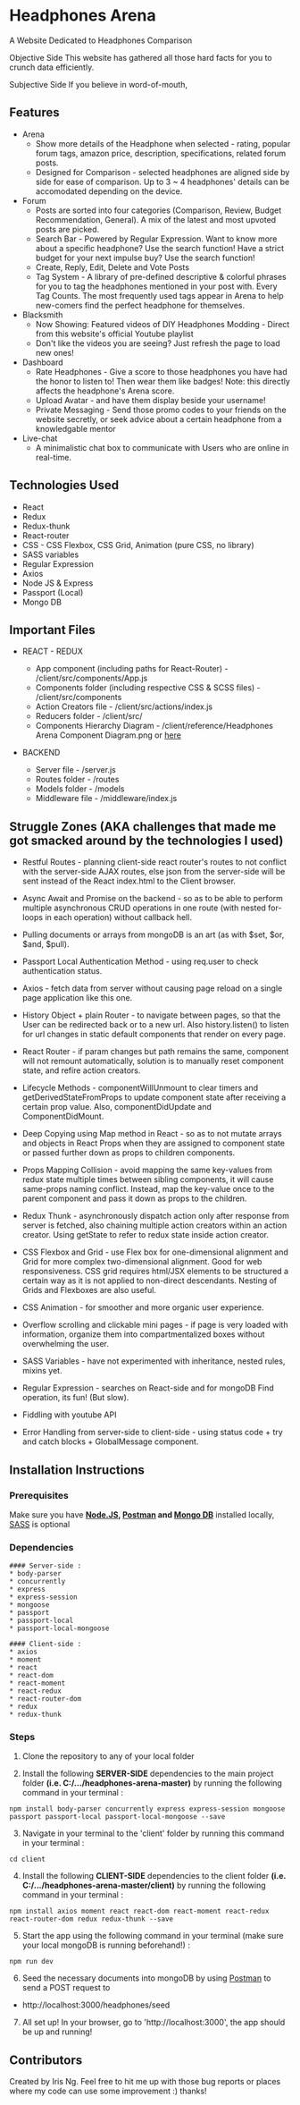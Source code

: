 # Headphones Arena

A Website Dedicated to Headphones Comparison 

Objective Side
This website has gathered all those hard facts for you to crunch data efficiently.

Subjective Side
If you believe in word-of-mouth,


## Features

* Arena
  - Show more details of the Headphone when selected - rating, popular forum tags, amazon price, description, specifications, related forum posts.  
  - Designed for Comparison - selected headphones are aligned side by side for ease of comparison. Up to 3 ~ 4 headphones' details can be accomodated depending on the device.
* Forum
  - Posts are sorted into four categories (Comparison, Review, Budget Recommendation, General). A mix of the latest and most upvoted posts are picked.
  - Search Bar - Powered by Regular Expression. Want to know more about a specific headphone? Use the search function! Have a strict budget for your next impulse buy? Use the search function!
  - Create, Reply, Edit, Delete and Vote Posts 
  - Tag System - A library of pre-defined descriptive & colorful phrases for you to tag the headphones mentioned in your post with. Every Tag Counts. The most frequently used tags appear in Arena to help new-comers find the perfect headphone for themselves. 
* Blacksmith
  - Now Showing: Featured videos of DIY Headphones Modding - Direct from this website's official Youtube playlist
  - Don't like the videos you are seeing? Just refresh the page to load new ones!
* Dashboard
  - Rate Headphones - Give a score to those headphones you have had the honor to listen to! Then wear them like badges! Note: this directly affects the headphone's Arena score.
  - Upload Avatar - and have them display beside your username!
  - Private Messaging - Send those promo codes to your friends on the website secretly, or seek advice about a certain headphone from a knowledgable mentor
* Live-chat 
  - A minimalistic chat box to communicate with Users who are online in real-time.

## Technologies Used

* React 
* Redux
* Redux-thunk
* React-router
* CSS - CSS Flexbox, CSS Grid, Animation (pure CSS, no library)
* SASS variables
* Regular Expression
* Axios
* Node JS & Express
* Passport (Local)
* Mongo DB

## Important Files

* REACT - REDUX 
  - App component (including paths for React-Router) - /client/src/components/App.js
  - Components folder (including respective CSS & SCSS files) - /client/src/components
  - Action Creators file - /client/src/actions/index.js
  - Reducers folder - /client/src/
  - Components Hierarchy Diagram - /client/reference/Headphones Arena Component Diagram.png or [here](https://i.imgur.com/1J4OWiH.png)
  
* BACKEND
  - Server file - /server.js
  - Routes folder - /routes
  - Models folder - /models
  - Middleware file - /middleware/index.js

## Struggle Zones (AKA challenges that made me got smacked around by the technologies I used)

* Restful Routes - planning client-side react router's routes to not conflict with the server-side AJAX routes, else json from the server-side will be sent instead of the React index.html to the Client browser.

* Async Await and Promise on the backend - so as to be able to perform multiple asynchronous CRUD operations in one route (with nested for-loops in each operation) without callback hell. 

* Pulling documents or arrays from mongoDB is an art (as with $set, $or, $and, $pull).

* Passport Local Authentication Method - using req.user to check authentication status.

* Axios - fetch data from server without causing page reload on a single page application like this one.

* History Object + plain Router - to navigate between pages, so that the User can be redirected back or to a new url. Also history.listen() to listen for url changes in static default components that render on every page.

* React Router - if param changes but path remains the same, component will not remount automatically, solution is to manually reset component state, and refire action creators.

* Lifecycle Methods - componentWillUnmount to clear timers and getDerivedStateFromProps to update component state after receiving a certain prop value. Also, componentDidUpdate and ComponentDidMount.

* Deep Copying using Map method in React - so as to not mutate arrays and objects in React Props when they are assigned to component state or passed further down as props to children components.

* Props Mapping Collision - avoid mapping the same key-values from redux state multiple times between sibling components, it will cause same-props naming conflict. Instead, map the key-value once to the parent component and pass it down as props to the children.

* Redux Thunk - asynchronously dispatch action only after response from server is fetched, also chaining multiple action creators within an action creator. Using getState to refer to redux state inside action creator.

* CSS Flexbox and Grid - use Flex box for one-dimensional alignment and Grid for more complex two-dimensional alignment. Good for web responsiveness. CSS grid requires html/JSX elements to be structured a certain way as it is not applied to non-direct descendants. Nesting of Grids and Flexboxes are also useful.

* CSS Animation - for smoother and more organic user experience.

* Overflow scrolling and clickable mini pages - if page is very loaded with information, organize them into compartmentalized boxes without overwhelming the user.

* SASS Variables - have not experimented with inheritance, nested rules, mixins yet.

* Regular Expression - searches on React-side and for mongoDB Find operation, its fun! (But slow).

* Fiddling with youtube API

* Error Handling from server-side to client-side - using status code + try and catch blocks + GlobalMessage component.

## Installation Instructions

### Prerequisites
Make sure you have **[Node.JS](https://nodejs.org/en/), [Postman](https://www.getpostman.com/) and [Mongo DB](https://www.mongodb.com/)** installed locally, [SASS](https://sass-lang.com/) is optional

### Dependencies
    #### Server-side : 
    * body-parser
    * concurrently
    * express
    * express-session
    * mongoose
    * passport
    * passport-local
    * passport-local-mongoose

    #### Client-side :
    * axios
    * moment
    * react
    * react-dom
    * react-moment
    * react-redux
    * react-router-dom
    * redux
    * redux-thunk

### Steps

1. Clone the repository to any of your local folder

2. Install the following **SERVER-SIDE** dependencies to the main project folder **(i.e. C:/.../headphones-arena-master)** by running the following command in your terminal :
```
npm install body-parser concurrently express express-session mongoose passport passport-local passport-local-mongoose --save
```
3. Navigate in your terminal to the 'client' folder by running this command in your terminal :
```
cd client
```
4. Install the following **CLIENT-SIDE** dependencies to the client folder **(i.e. C:/.../headphones-arena-master/client)** by running the following command in your terminal :
```
npm install axios moment react react-dom react-moment react-redux react-router-dom redux redux-thunk --save
```
5. Start the app using the following command in your terminal (make sure your local mongoDB is running beforehand!) :
```
npm run dev
```
6. Seed the necessary documents into mongoDB by using [Postman](https://www.getpostman.com/) to send a POST request to 
* http://localhost:3000/headphones/seed

7. All set up! In your browser, go to 'http://localhost:3000', the app should be up and running!

## Contributors

Created by Iris Ng. 
Feel free to hit me up with those bug reports or places where my code can use some improvement :) thanks!
















  


